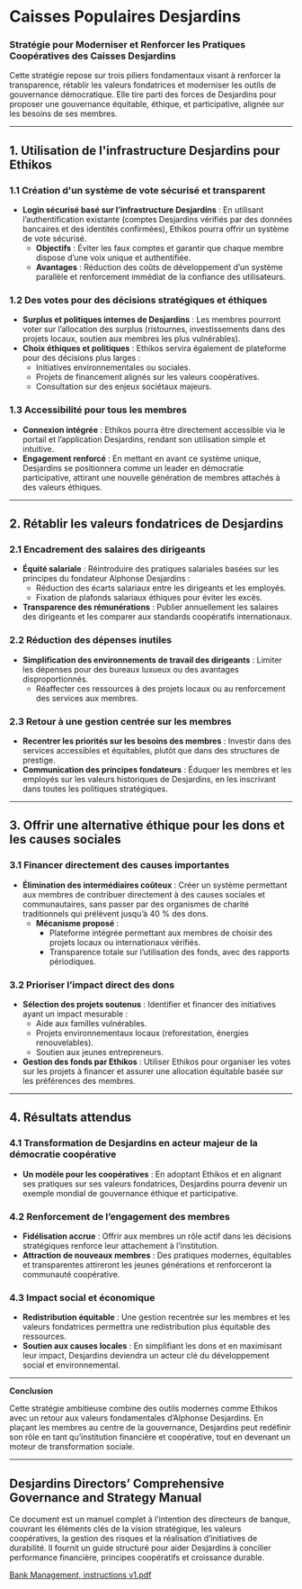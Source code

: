 # Caisses Populaires Desjardins

### Stratégie pour Moderniser et Renforcer les Pratiques Coopératives des Caisses Desjardins

Cette stratégie repose sur trois piliers fondamentaux visant à renforcer la transparence, rétablir les valeurs fondatrices et moderniser les outils de gouvernance démocratique. Elle tire parti des forces de Desjardins pour proposer une gouvernance équitable, éthique, et participative, alignée sur les besoins de ses membres.

---

## **1. Utilisation de l'infrastructure Desjardins pour Ethikos**

### **1.1 Création d'un système de vote sécurisé et transparent**

- **Login sécurisé basé sur l’infrastructure Desjardins** :
En utilisant l’authentification existante (comptes Desjardins vérifiés par des données bancaires et des identités confirmées), Ethikos pourra offrir un système de vote sécurisé.
    - **Objectifs** : Éviter les faux comptes et garantir que chaque membre dispose d’une voix unique et authentifiée.
    - **Avantages** : Réduction des coûts de développement d’un système parallèle et renforcement immédiat de la confiance des utilisateurs.

### **1.2 Des votes pour des décisions stratégiques et éthiques**

- **Surplus et politiques internes de Desjardins** :
Les membres pourront voter sur l’allocation des surplus (ristournes, investissements dans des projets locaux, soutien aux membres les plus vulnérables).
- **Choix éthiques et politiques** :
Ethikos servira également de plateforme pour des décisions plus larges :
    - Initiatives environnementales ou sociales.
    - Projets de financement alignés sur les valeurs coopératives.
    - Consultation sur des enjeux sociétaux majeurs.

### **1.3 Accessibilité pour tous les membres**

- **Connexion intégrée** :
Ethikos pourra être directement accessible via le portail et l’application Desjardins, rendant son utilisation simple et intuitive.
- **Engagement renforcé** :
En mettant en avant ce système unique, Desjardins se positionnera comme un leader en démocratie participative, attirant une nouvelle génération de membres attachés à des valeurs éthiques.

---

## **2. Rétablir les valeurs fondatrices de Desjardins**

### **2.1 Encadrement des salaires des dirigeants**

- **Équité salariale** :
Réintroduire des pratiques salariales basées sur les principes du fondateur Alphonse Desjardins :
    - Réduction des écarts salariaux entre les dirigeants et les employés.
    - Fixation de plafonds salariaux éthiques pour éviter les excès.
- **Transparence des rémunérations** :
Publier annuellement les salaires des dirigeants et les comparer aux standards coopératifs internationaux.

### **2.2 Réduction des dépenses inutiles**

- **Simplification des environnements de travail des dirigeants** :
Limiter les dépenses pour des bureaux luxueux ou des avantages disproportionnés.
    - Réaffecter ces ressources à des projets locaux ou au renforcement des services aux membres.

### **2.3 Retour à une gestion centrée sur les membres**

- **Recentrer les priorités sur les besoins des membres** :
Investir dans des services accessibles et équitables, plutôt que dans des structures de prestige.
- **Communication des principes fondateurs** :
Éduquer les membres et les employés sur les valeurs historiques de Desjardins, en les inscrivant dans toutes les politiques stratégiques.

---

## **3. Offrir une alternative éthique pour les dons et les causes sociales**

### **3.1 Financer directement des causes importantes**

- **Élimination des intermédiaires coûteux** :
Créer un système permettant aux membres de contribuer directement à des causes sociales et communautaires, sans passer par des organismes de charité traditionnels qui prélèvent jusqu’à 40 % des dons.
    - **Mécanisme proposé** :
        - Plateforme intégrée permettant aux membres de choisir des projets locaux ou internationaux vérifiés.
        - Transparence totale sur l’utilisation des fonds, avec des rapports périodiques.

### **3.2 Prioriser l’impact direct des dons**

- **Sélection des projets soutenus** :
Identifier et financer des initiatives ayant un impact mesurable :
    - Aide aux familles vulnérables.
    - Projets environnementaux locaux (reforestation, énergies renouvelables).
    - Soutien aux jeunes entrepreneurs.
- **Gestion des fonds par Ethikos** :
Utiliser Ethikos pour organiser les votes sur les projets à financer et assurer une allocation équitable basée sur les préférences des membres.

---

## **4. Résultats attendus**

### **4.1 Transformation de Desjardins en acteur majeur de la démocratie coopérative**

- **Un modèle pour les coopératives** :
En adoptant Ethikos et en alignant ses pratiques sur ses valeurs fondatrices, Desjardins pourra devenir un exemple mondial de gouvernance éthique et participative.

### **4.2 Renforcement de l’engagement des membres**

- **Fidélisation accrue** :
Offrir aux membres un rôle actif dans les décisions stratégiques renforce leur attachement à l’institution.
- **Attraction de nouveaux membres** :
Des pratiques modernes, équitables et transparentes attireront les jeunes générations et renforceront la communauté coopérative.

### **4.3 Impact social et économique**

- **Redistribution équitable** :
Une gestion recentrée sur les membres et les valeurs fondatrices permettra une redistribution plus équitable des ressources.
- **Soutien aux causes locales** :
En simplifiant les dons et en maximisant leur impact, Desjardins deviendra un acteur clé du développement social et environnemental.

---

**Conclusion**

Cette stratégie ambitieuse combine des outils modernes comme Ethikos avec un retour aux valeurs fondamentales d’Alphonse Desjardins. En plaçant les membres au centre de la gouvernance, Desjardins peut redéfinir son rôle en tant qu’institution financière et coopérative, tout en devenant un moteur de transformation sociale.

---

## Desjardins Directors’ Comprehensive Governance and Strategy Manual

Ce document est un manuel complet à l’intention des directeurs de banque, couvrant les éléments clés de la vision stratégique, les valeurs coopératives, la gestion des risques et la réalisation d’initiatives de durabilité. Il fournit un guide structuré pour aider Desjardins à concilier performance financière, principes coopératifs et croissance durable. 

[Bank Management, instructions v1.pdf](Caisses%20Populaires%20Desjardins%2014d09637d3f780038108f15b0cfff13a/Bank_Management_instructions_v1.pdf)